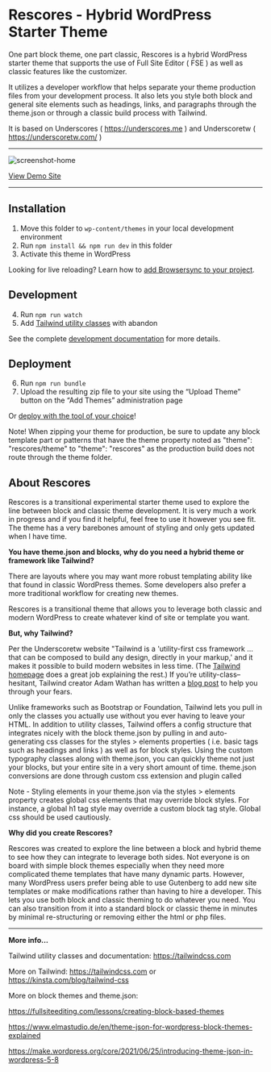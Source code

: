 Rescores - Hybrid WordPress Starter Theme
========

One part block theme, one part classic, Rescores is a hybrid WordPress starter theme that supports the use of Full Site Editor ( FSE ) as well as classic features like the customizer. 

It utilizes a developer workflow that helps separate your theme production files from your development process. It also lets you style both block and general site elements such as headings, links, and paragraphs through the theme.json or through a classic build process with Tailwind.

It is based on Underscores ( https://underscores.me ) and Underscoretw ( https://underscoretw.com/ )

---

![screenshot-home](https://user-images.githubusercontent.com/1176945/222043554-70a1d495-360f-49a8-aef4-81be967ddbd0.png)

[View Demo Site](https://demo.claudetteraynor.info)

---

## Installation

1. Move this folder to `wp-content/themes` in your local development environment
2. Run `npm install && npm run dev` in this folder
3. Activate this theme in WordPress

Looking for live reloading? Learn how to [add Browsersync to your project](https://underscoretw.com/docs/getting-started/#h-using-browsersync).

## Development

4. Run `npm run watch`
5. Add [Tailwind utility classes](https://tailwindcss.com/docs/utility-first) with abandon

See the complete [development documentation](https://underscoretw.com/docs/tailwind-plugins-npm-commands/) for more details.

## Deployment

6. Run `npm run bundle`
7. Upload the resulting zip file to your site using the “Upload Theme” button on the “Add Themes” administration page

Or [deploy with the tool of your choice](https://underscoretw.com/docs/deployment/#h-other-deployment-options)!

Note! When zipping your theme for production, be sure to update any block template part or patterns that have the theme property noted as "theme": "rescores/theme" to "theme": "rescores" as the production build does not route through the theme folder.

## About Rescores

Rescores is a transitional experimental starter theme used to explore the line between block and classic theme development. It is very much a work in progress and if you find it helpful, feel free to use it however you see fit. The theme has a very barebones amount of styling and only gets updated when I have time.

**You have theme.json and blocks, why do you need a hybrid theme or framework like Tailwind?**

There are layouts where you may want more robust templating ability like that found in classic WordPress themes. Some developers also prefer a more traditional workflow for creating new themes. 

Rescores is a transitional theme that allows you to leverage both classic and modern WordPress to create whatever kind of site or template you want.

**But, why Tailwind?** 

Per the Underscoretw website "Tailwind is a 'utility-first css framework ... that can be composed to build any design, directly in your markup,' and it makes it possible to build modern websites in less time. (The [Tailwind homepage](https://tailwindcss.com/) does a great job explaining the rest.) If you’re utility-class–hesitant, Tailwind creator Adam Wathan has written a [blog post](https://adamwathan.me/css-utility-classes-and-separation-of-concerns/) to help you through your fears.

Unlike frameworks such as Bootstrap or Foundation, Tailwind lets you pull in only the classes you actually use without you ever having to leave your HTML. In addition to utility classes, Tailwind offers a config structure that integrates nicely with the block theme.json by pulling in and auto-generating css classes for the styles > elements properties ( i.e. basic tags such as headings and links ) as well as for block styles. Using the custom typography classes along with theme.json, you can quickly theme not just your blocks, but your entire site in a very short amount of time. theme.json conversions are done through custom css extension and plugin called 

Note - Styling elements in your theme.json via the styles > elements property creates global css elements that may override block styles. For instance, a global h1 tag style may override a custom block tag style. Global css should be used cautiously.

**Why did you create Rescores?**

Rescores was created to explore the line between a block and hybrid theme to see how they can integrate to leverage both sides. Not everyone is on board with simple block themes especially when they need more complicated theme templates that have many dynamic parts. However, many WordPress users prefer being able to use Gutenberg to add new site templates or make modifications rather than having to hire a developer. This lets you use both block and classic theming to do whatever you need. You can also transition from it into a standard block or classic theme in minutes by minimal re-structuring or removing either the html or php files.

---

**More info...**

Tailwind utility classes and documentation: https://tailwindcss.com

More on Tailwind: https://tailwindcss.com or https://kinsta.com/blog/tailwind-css

More on block themes and theme.json:

https://fullsiteediting.com/lessons/creating-block-based-themes

https://www.elmastudio.de/en/theme-json-for-wordpress-block-themes-explained

https://make.wordpress.org/core/2021/06/25/introducing-theme-json-in-wordpress-5-8


